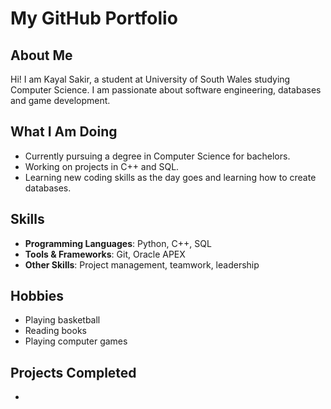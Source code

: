 # My GitHub Portfolio

## About Me
Hi! I am Kayal Sakir, a student at University of South Wales studying Computer Science. I am passionate about software engineering, databases and game development.

## What I Am Doing
- Currently pursuing a degree in Computer Science for bachelors.
- Working on projects in C++ and SQL.
- Learning new coding skills as the day goes and learning how to create databases.

## Skills
- **Programming Languages**: Python, C++, SQL
- **Tools & Frameworks**: Git, Oracle APEX
- **Other Skills**: Project management, teamwork, leadership

## Hobbies
- Playing basketball
- Reading books 
- Playing computer games

## Projects Completed
-
